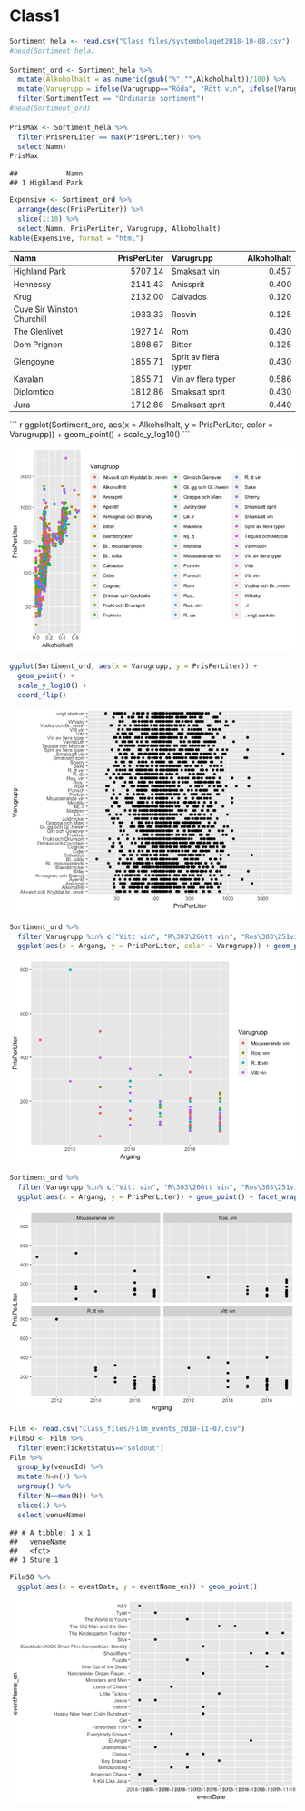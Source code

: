 Class1
================

``` r
Sortiment_hela <- read.csv("Class_files/systembolaget2018-10-08.csv")
#head(Sortiment_hela)

Sortiment_ord <- Sortiment_hela %>%
  mutate(Alkoholhalt = as.numeric(gsub("%","",Alkoholhalt))/100) %>%
  mutate(Varugrupp = ifelse(Varugrupp=="Röda", "Rött vin", ifelse(Varugrupp=="Vita", "Vitt vin", levels(Varugrupp)))) %>%
  filter(SortimentText == "Ordinarie sortiment")
#head(Sortiment_ord)

PrisMax <- Sortiment_hela %>%
  filter(PrisPerLiter == max(PrisPerLiter)) %>%
  select(Namn)
PrisMax
```

    ##            Namn
    ## 1 Highland Park

``` r
Expensive <- Sortiment_ord %>%
  arrange(desc(PrisPerLiter)) %>%
  slice(1:10) %>%
  select(Namn, PrisPerLiter, Varugrupp, Alkoholhalt)
kable(Expensive, format = "html")
```

<table>
<thead>
<tr>
<th style="text-align:left;">
Namn
</th>
<th style="text-align:right;">
PrisPerLiter
</th>
<th style="text-align:left;">
Varugrupp
</th>
<th style="text-align:right;">
Alkoholhalt
</th>
</tr>
</thead>
<tbody>
<tr>
<td style="text-align:left;">
Highland Park
</td>
<td style="text-align:right;">
5707.14
</td>
<td style="text-align:left;">
Smaksatt vin
</td>
<td style="text-align:right;">
0.457
</td>
</tr>
<tr>
<td style="text-align:left;">
Hennessy
</td>
<td style="text-align:right;">
2141.43
</td>
<td style="text-align:left;">
Anissprit
</td>
<td style="text-align:right;">
0.400
</td>
</tr>
<tr>
<td style="text-align:left;">
Krug
</td>
<td style="text-align:right;">
2132.00
</td>
<td style="text-align:left;">
Calvados
</td>
<td style="text-align:right;">
0.120
</td>
</tr>
<tr>
<td style="text-align:left;">
Cuv<c3><a9>e Sir Winston Churchill
</td>
<td style="text-align:right;">
1933.33
</td>
<td style="text-align:left;">
Ros<c3><a9>vin
</td>
<td style="text-align:right;">
0.125
</td>
</tr>
<tr>
<td style="text-align:left;">
The Glenlivet
</td>
<td style="text-align:right;">
1927.14
</td>
<td style="text-align:left;">
Rom
</td>
<td style="text-align:right;">
0.430
</td>
</tr>
<tr>
<td style="text-align:left;">
Dom P<c3><a9>rignon
</td>
<td style="text-align:right;">
1898.67
</td>
<td style="text-align:left;">
Bitter
</td>
<td style="text-align:right;">
0.125
</td>
</tr>
<tr>
<td style="text-align:left;">
Glengoyne
</td>
<td style="text-align:right;">
1855.71
</td>
<td style="text-align:left;">
Sprit av flera typer
</td>
<td style="text-align:right;">
0.430
</td>
</tr>
<tr>
<td style="text-align:left;">
Kavalan
</td>
<td style="text-align:right;">
1855.71
</td>
<td style="text-align:left;">
Vin av flera typer
</td>
<td style="text-align:right;">
0.586
</td>
</tr>
<tr>
<td style="text-align:left;">
Diplom<c3><a1>tico
</td>
<td style="text-align:right;">
1812.86
</td>
<td style="text-align:left;">
Smaksatt sprit
</td>
<td style="text-align:right;">
0.430
</td>
</tr>
<tr>
<td style="text-align:left;">
Jura
</td>
<td style="text-align:right;">
1712.86
</td>
<td style="text-align:left;">
Smaksatt sprit
</td>
<td style="text-align:right;">
0.440
</td>
</tr>
</tbody>
</table>
``` r
ggplot(Sortiment_ord, aes(x = Alkoholhalt, y = PrisPerLiter, color = Varugrupp)) + 
  geom_point() + 
  scale_y_log10()
```

![](Class1_files/figure-markdown_github/unnamed-chunk-2-1.png)

``` r
ggplot(Sortiment_ord, aes(x = Varugrupp, y = PrisPerLiter)) + 
  geom_point() + 
  scale_y_log10() + 
  coord_flip()
```

![](Class1_files/figure-markdown_github/unnamed-chunk-2-2.png)

``` r
Sortiment_ord %>%
  filter(Varugrupp %in% c("Vitt vin", "R\303\266tt vin", "Ros\303\251vin", "Mousserande vin"), Argang %in% c(2010:2017)) %>%
  ggplot(aes(x = Argang, y = PrisPerLiter, color = Varugrupp)) + geom_point()
```

![](Class1_files/figure-markdown_github/unnamed-chunk-2-3.png)

``` r
Sortiment_ord %>%
  filter(Varugrupp %in% c("Vitt vin", "R\303\266tt vin", "Ros\303\251vin", "Mousserande vin"), Argang %in% c(2010:2017)) %>%
  ggplot(aes(x = Argang, y = PrisPerLiter)) + geom_point() + facet_wrap(~ Varugrupp)
```

![](Class1_files/figure-markdown_github/unnamed-chunk-2-4.png)

``` r
Film <- read.csv("Class_files/Film_events_2018-11-07.csv")
FilmSO <- Film %>%
  filter(eventTicketStatus=="soldout")
Film %>% 
  group_by(venueId) %>% 
  mutate(N=n()) %>%
  ungroup() %>% 
  filter(N==max(N)) %>%
  slice(1) %>%
  select(venueName)
```

    ## # A tibble: 1 x 1
    ##   venueName
    ##   <fct>    
    ## 1 Sture 1

``` r
FilmSO %>% 
  ggplot(aes(x = eventDate, y = eventName_en)) + geom_point() 
```

![](Class1_files/figure-markdown_github/unnamed-chunk-4-1.png)
